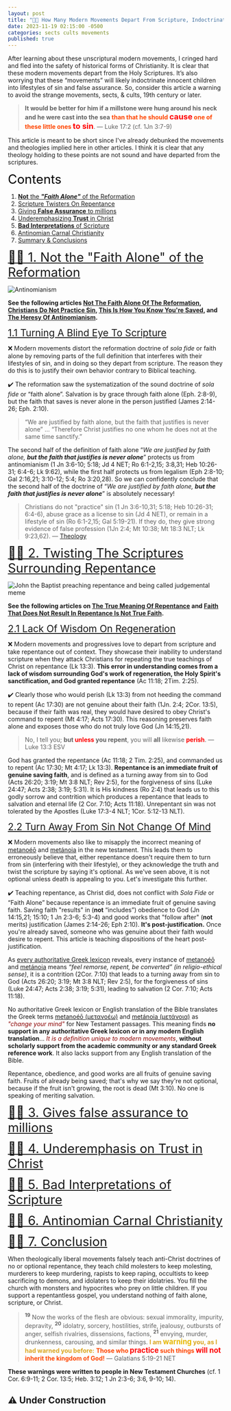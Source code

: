 ```yaml
---
layout: post
title: "🚶📜 How Many Modern Movements Depart From Scripture, Indoctrinating Innocent Children Into Unrepentant Lifestyles Of Sin And False Assurance"
date: 2023-11-19 02:15:00 -0500
categories: sects cults movements
published: true
---
```


<!-- 🚶📜 How The 80's \"Free Grace\" Movement Departs From Scripture, Indoctrinating Innocent Children Into Lifestyles Of Sin And False Assurance -->

After learning about these unscriptural modern movements, I cringed hard and fled into the safety of historical forms of Christianity. It is clear that these modern movements depart from the Holy Scriptures. It’s also worrying that these “movements” will likely indoctrinate innocent children into lifestyles of sin and false assurance. So, consider this article a warning to avoid the strange movements, sects, & cults, 19th century or later.

> **It would be better for him if a millstone were hung around his neck and he were cast into the sea** <span style="font-weight:bold;color:orangered;">than that he should <span style="font-size:1.3em;color:red;">cause</span> one of these little ones <span style="font-size:1.3em;color:red;">to sin</span></span>. &mdash; Luke 17:2 (cf. 1Jn 3:7-9)

This article is meant to be short since I've already debunked the movements and theologies implied here in other articles. I think it is clear that any theology holding to these points are not sound and have departed from the scriptures.

<a name="contents" style="font-size:2.1em;color:black;">Contents</a>

1. <a href="#alone">**Not** the ***"Faith Alone"*** of the Reformation</a>
2. <a href="#repent">Scripture Twisters On Repentance</a>
3. <a href="#false">Giving **False Assurance** to millions</a>
4. <a href="#trust">Underemphasizing **Trust** in Christ</a>
5. <a href="#unlikely">**Bad Interpretations** of Scripture</a>
6. <a href="#carnal">Antinomian Carnal Christianity</a>
7. <a href="#conclusion">Summary & Conclusions</a>

<a name="alone" href="#contents" style="font-size:2.1em;">🚶📜 1. Not the "Faith Alone" of the Reformation</a>

![Antinomianism](/assets/images/free-grace-antinomianism.jpg)

**See the following articles [Not The Faith Alone Of The Reformation](https://sevenshepherd.github.io/faith-alone/), [Christians Do Not Practice Sin](https://sevenshepherd.github.io/practicing-sin/), [This Is How You Know You're Saved](https://sevenshepherd.github.io/how-do-you-know-you-are-saved/), and [The Heresy Of Antinomianism](https://sevenshepherd.github.io/antinomian-heresy/).**

<a name="blind" href="#contents" style="font-size:1.6em;">1.1 Turning A Blind Eye To Scripture</a>

❌ Modern movements distort the reformation doctrine of *sola fide* or faith alone by removing parts of the full definition that interferes with their lifestyles of sin, and in doing so they depart from scripture. The reason they do this is to justify their own behavior contrary to Biblical teaching.

<!-- to devise a way of being Christian that completely ignores scripture -->

<!-- Briefly, they push for easily disprovable interpretations of scripture that allow them to live lifestyles of sin, and in doing so, have become antinomian. The true definition of faith alone can be seen below:

Salvation is by grace through faith alone (Eph. 2:8-9), but the faith that saves is never alone in the person justified (James 2:14-26). Therefore Christ justifies no one whom he does not at the same time sanctify. -->

✔️ The reformation saw the systematization of the sound doctrine of *sola fide* or &ldquo;faith alone&rdquo;. Salvation is by grace through faith alone (Eph. 2:8-9), but the faith that saves is never alone in the person justified (James 2:14-26; Eph. 2:10). 

> “We are justified by faith alone, but the faith that justifies is never alone” ... “Therefore Christ justifies no one whom he does not at the same time sanctify.”

The second half of the definition of faith alone &ldquo;*We are justified by faith alone, **but the faith that justifies is never alone***&rdquo; protects us from antinomianism (1 Jn 3:6-10; 5:18; Jd 4 NET; Ro 6:1-2,15; 3:8,31; Heb 10:26-31; 6:4-6; Lk 9:62), while the first half protects us from legalism (Eph 2:8-10; Gal 2:16,21; 3:10-12; 5:4; Ro 3:20,28). So we can confidently conclude that the second half of the doctrine of &ldquo;*We are justified by faith alone, **but the faith that justifies is never alone***&rdquo; is absolutely necessary!

> Christians do not "practice" sin (1 Jn 3:6-10,31; 5:18; Heb 10:26-31; 6:4-6), abuse grace as a license to sin (Jd 4 NET), or remain in a lifestyle of sin (Ro 6:1-2,15; Gal 5:19-21). If they do, they give strong evidence of false profession (1Jn 2:4; Mt 10:38; Mt 18:3 NLT; Lk 9:23,62). &mdash; [Theology](https://sevenshepherd.github.io/theology/#alone)

<a name="repent" href="#contents" style="font-size:2.1em;">🚶📜 2. Twisting The Scriptures Surrounding Repentance</a>

![John the Baptist preaching repentance and being called judgemental meme](/assets/images/repent-meme.jpg)

**See the following articles on [The True Meaning Of Repentance](https://sevenshepherd.github.io/repentance/) and [Faith That Does Not Result In Repentance Is Not True Faith](https://sevenshepherd.github.io/repent/).**

<a name="regen" href="#contents" style="font-size:1.6em;">2.1 Lack Of Wisdom On Regeneration</a>

❌ Modern movements and progressives love to depart from scripture and take repentance out of context. They showcase their inability to understand scripture when they attack Christians for repeating the true teachings of Christ on repentance (Lk 13:3). **This error in understanding comes from a lack of wisdom surrounding God's work of regeneration, the Holy Spirit's sanctification, and God granted repentance** (Ac 11:18; 2Tim. 2:25).

<!-- TODO They inadvertently accuse Christ himself (Mt 4:17) and the Apostles (Acts 17:30) of teaching works when no one is doing that. -->

<!-- ❌ Modern movements and progressives love to depart from scripture and take repentance out of context. They showcase their inability to understand scripture by essentially accusing Christ himself (Mt 4:17) and the Apostles (Acts 17:30) of teaching works. They do this inadvertently when they attack Christians for repeating the true teachings of scripture. -->

✔️ Clearly those who would perish (Lk 13:3) from not heeding the command to repent (Ac 17:30) are not genuine about their faith (1Jn. 2:4; 2Cor. 13:5), because if their faith was real, they would have desired to obey Christ's command to repent (Mt 4:17; Acts 17:30). This reasoning preserves faith alone and exposes those who do not truly love God (Jn 14:15,21).

> No, I tell you; **but <span style="font-weight:bold;color:red;">unless</span> you repent**, you will **all** likewise <span style="font-weight:bold;color:red;">perish</span>. &mdash; Luke 13:3 ESV

<!-- Repentance is an immediate fruit of genuine saving faith, and is defined as a turning away from sin to God that leads to salvation and eternal life. Unrepentant sin was not tolerated by the Apostles (2Cor. 7:10; Acts 11:18; Acts 26:15-20; Acts 3:19; Luke 17:3-4; 1Cor. 5:12-13) -->

God has granted the repentance (Ac 11:18; 2 Tim. 2:25), and commanded us to repent (Ac 17:30; Mt 4:17; Lk 13:3). **Repentance is an immediate fruit of genuine saving faith**, and is defined as a turning away from sin to God (Acts 26:20; 3:19; Mt 3:8 NLT; Rev 2:5), for the forgiveness of sins (Luke 24:47; Acts 2:38; 3:19; 5:31). It is His kindness (Ro 2:4) that leads us to this godly sorrow and contrition which produces a repentance that leads to salvation and eternal life (2 Cor. 7:10; Acts 11:18). Unrepentant sin was not tolerated by the Apostles (Luke 17:3-4 NLT; 1Cor. 5:12-13 NLT).

<a name="turn" href="#contents" style="font-size:1.6em;">2.2 Turn Away From Sin Not Change Of Mind</a>

❌ Modern movements also like to misapply the incorrect meaning of [metanoéō](/assets/images/greek/metanoeo.png) and [metánoia](/assets/images/greek/metanoia.png) in the new testament. This leads them to erroneously believe that, either repentance doesn't require them to turn from sin (interfering with their lifestyle), or they acknowledge the truth and twist the scripture by saying it's optional. As we've seen above, it is not optional unless death is appealing to you. Let's investigate this further.

✔️ Teaching repentance, as Christ did, does not conflict with *Sola Fide* or &ldquo;Faith Alone&rdquo; because repentance is an immediate fruit of genuine saving faith. Saving faith "results" in (**not** &ldquo;includes&rdquo;) obedience to God (Jn 14:15,21; 15:10; 1 Jn 2:3-6; 5:3-4) and good works that "follow after" (**not** merits) justification (James 2:14-26; Eph 2:10). **It's post-justification.** Once you're already saved, someone who was genuine about their faith would desire to repent. This article is teaching dispositions of the heart post-justification.

<!-- - 🐉 The Serpent says, *&ldquo;Surely you will not die&rdquo;* (Gen. 3:4 NET).
- 🍇 God says, *&ldquo;No, I tell you; but unless you repent, you will all likewise perish.&rdquo;* (Luke 13:3 ESV)
- 🧑 Repentance does not merit salvation, salvation produces repentance. -->

As [every authoritative Greek lexicon](https://sevenshepherd.github.io/repentance/) reveals, every instance of [metanoéō](/assets/images/greek/metanoeo.png) and [metánoia](/assets/images/greek/metanoia.png) means *“feel remorse, repent, be converted” (in religio-ethical sense)*, it is a contrition (2Cor. 7:10) that leads to a turning away from sin to God (Acts 26:20; 3:19; Mt 3:8 NLT; Rev 2:5), for the forgiveness of sins (Luke 24:47; Acts 2:38; 3:19; 5:31), leading to salvation (2 Cor. 7:10; Acts 11:18).

No authoritative Greek lexicon or English translation of the Bible translates the Greek terms [metanoéō (μετανοέω)](/assets/images/greek/metanoeo.png) and [metánoia (μετάνοια)](/assets/images/greek/metanoia.png) as <span style="font-style:italic;color:darkred;">"change your mind"</span> for New Testament passages. This meaning finds **no support in any authoritative Greek lexicon or in any modern English translation**... <span style="font-style:italic;color:darkred;">It is a definition unique to modern  movements</span>, **without scholarly support from the academic community or any standard Greek reference work**. It also lacks support from any English translation of the Bible.

Repentance, obedience, and good works are all fruits of genuine saving faith. Fruits of already being saved; that's why we say they're not optional, because if the fruit isn't growing, the root is dead (Mt 3:10). No one is speaking of meriting salvation.

<!-- <span style="font-weight:bold;color:teal;">metanoeō (μετανοέω) [🔊](https://youtu.be/Ql4C5vMOns8)</span> and <span style="font-weight:bold;color:teal;">metanoia (μετάνοια) [🔊](https://youtu.be/3Y-9V38-RCI)</span> -->

<!-- > This meaning finds **no support in any authoritative Greek lexicon or in any modern English translation**... <span style="font-style:italic;color:darkred;">It is a definition unique to</span> [redacted] <span style="font-style:italic;color:darkred;">supporters</span>, **without scholarly support from the academic community or any standard Greek reference work**. It also lacks support from any English translation of the Bible. &mdash; Dr. Wayne Grudem (PhD, Cambridge; DD, Westminster). [p. 70.](https://amzn.to/3k3gESD). -->



<a name="false" href="#contents" style="font-size:2.1em;">🚶📜 3. Gives false assurance to millions</a>

<a name="trust" href="#contents" style="font-size:2.1em;">🚶📜 4. Underemphasis on Trust in Christ</a>

<a name="unlikely" href="#contents" style="font-size:2.1em;">🚶📜 5. Bad Interpretations of Scripture</a>

<a name="unlikely" href="#contents" style="font-size:2.1em;">🚶📜 6. Antinomian Carnal Christianity</a>

<a name="conclusion" href="#contents" style="font-size:2.1em;">🚶📜 7. Conclusion</a>

When theologically liberal movements falsely teach anti-Christ doctrines of no or optional repentance, they teach child molesters to keep molesting, murderers to keep murdering, rapists to keep raping, occultists to keep sacrificing to demons, and idolaters to keep their idolatries. You fill the church with monsters and hypocrites who prey on little children. If you support a repentantless gospel, you understand nothing of faith alone, scripture, or Christ.

> <sup style="font-weight:bold;">19</sup> Now the works of the flesh are obvious: sexual immorality, impurity, depravity, <sup style="font-weight:bold;">20</sup> idolatry, sorcery, hostilities, strife, jealousy, outbursts of anger, selfish rivalries, dissensions, factions, <sup style="font-weight:bold;">21</sup> envying, murder, drunkenness, carousing, and similar things. <span style="font-weight:bold;color:goldenrod;">I am <span style="font-size:1.2em;color:#e6b800;">warning</span> you, as I had warned you before:</span> <span style="font-weight:bold;color:orangered;">Those who <span style="font-size:1.2em;color:red;">practice</span> such things <span style="font-size:1.2em;color:red;">will not</span> inherit the kingdom of God!</span> &mdash; Galatians 5:19-21 NET

**These warnings were written to people in New Testament Churches** (cf. 1 Cor. 6:9-11; 2 Cor. 13:5; Heb. 3:12; 1 Jn 2:3-6; 3:6, 9-10; 14).

## ⚠️ Under Construction 

<script>
    var refTagger = {
        settings: {
            bibleVersion: 'ESV'
        }
    }; 

    (function(d, t) {
        var n=d.querySelector('[nonce]');
        refTagger.settings.nonce = n && (n.nonce||n.getAttribute('nonce'));
        var g = d.createElement(t), s = d.getElementsByTagName(t)[0];
        g.src = 'https://api.reftagger.com/v2/RefTagger.js';
        g.nonce = refTagger.settings.nonce;
        s.parentNode.insertBefore(g, s);
    }(document, 'script'));
</script>